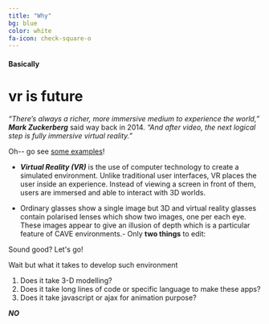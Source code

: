 ```yaml
---
title: "Why"
bg: blue
color: white
fa-icon: check-square-o
---
```


#### Basically

#  vr is future 

*“There’s always a richer, more immersive medium to experience the world,”* ***Mark Zuckerberg*** said way back in 2014. *“And after video, the next logical step is fully immersive virtual reality.”*

Oh-- go see [some examples](https://www.youtube.com/watch?v=DfUUnp6Z_wc)!

- ***Virtual Reality (VR)*** is the use of computer technology to create a simulated environment. Unlike traditional user interfaces, VR places the user inside an experience. Instead of viewing a screen in front of them, users are immersed and able to interact with 3D worlds.
 
- Ordinary glasses show a single image but 3D and virtual reality glasses contain polarised lenses which show two images, one per each eye. These images appear to give an illusion of depth which is a particular feature of CAVE environments.- Only **two things** to edit:

Sound good? Let's go!

Wait but what it takes to develop such environment

1. Does it take 3-D modelling?
2. Does it take long lines of code or specific language to make these apps?
3. Does it take javascript or ajax for animation purpose?

***NO***
